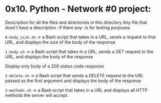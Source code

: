 # 0x10. Python - Network #0 project:


Description for all the files and directories in this directory
Any file that does't have a description -if there any- is for testing purposes


`0-body_size.sh` -> a Bash script that takes in a URL, sends a request to that URL, and displays the size of the body of the response


`1-body.sh` -> a Bash script that takes in a URL, sends a GET request to the URL, and displays the body of the response

Display only body of a 200 status code response


`2-delete.sh` -> a Bash script that sends a DELETE request to the URL passed as the first argument and displays the body of the response


`3-methods.sh` -> a Bash script that takes in a URL and displays all HTTP methods the server will accept.
